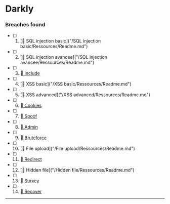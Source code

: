 # Darkly


### Breaches found


- [ ] 1. [  SQL injection basic]("/SQL injection basic/Ressources/Readme.md")

- [ ] 2. [  SQL injection avancee]("/SQL injection avancee/Ressources/Readme.md")

- [ ] 3. [  Include]("/Include/Ressources/Readme.md")

- [ ] 4. [  XSS basic]("/XSS basic/Ressources/Readme.md")

- [ ] 5. [  XSS advanced]("/XSS advanced/Ressources/Readme.md")

- [ ] 6. [  Cookies]("/Cookies/Ressources/Readme.md")

- [ ] 7. [  Spoof]("/Spoof/Ressources/Readme.md")

- [ ] 8. [  Admin]("/Admin/Ressources/Readme.md")

- [ ] 9. [  Bruteforce]("/Bruteforce/Ressources/Readme.md")

- [ ] 10. [  File upload]("/File upload/Ressources/Readme.md")

- [ ] 11. [  Redirect]("/Redirect/Ressources/Readme.md")

- [ ] 12. [  Hidden file]("/Hidden file/Ressources/Readme.md")

- [ ] 13. [  Survey]("/Survey/Ressources/Readme.md")

- [ ] 14. [  Recover]("/Recover/Ressources/Readme.md")

---
